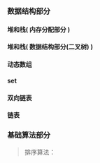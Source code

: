 ### 数据结构部分



#### 堆和栈( 内存分配部分 )





#### 堆和栈( 数据结构部分(二叉树) )



#### 动态数组



#### set



#### 双向链表



#### 链表



### 基础算法部分

> 排序算法：































